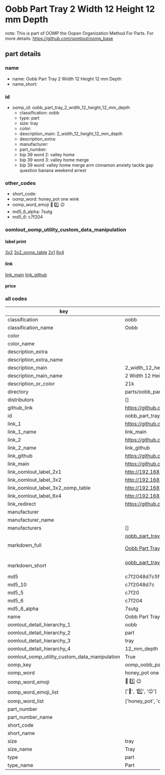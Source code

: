 # Oobb Part Tray 2 Width 12 Height 12 mm Depth  

note: This is part of OOMP the Oopen Organization Method For Parts. For more details: https://github.com/oomlout/oomp_base

##  part details
  







### name
* name: Oobb Part Tray 2 Width 12 Height 12 mm Depth
* name_short: 
### id
* oomp_id: oobb_part_tray_2_width_12_height_12_mm_depth
  * classification: oobb
  * type: part
  * size: tray
  * color: 
  * description_main: 2_width_12_height_12_mm_depth
  * description_extra: 
  * manufacturer: 
  * part_number: 
  * bip 39 word 2: valley home
  * bip 39 word 3: valley home merge
  * bip 39 word: valley home merge arm cinnamon anxiety tackle gap question banana weekend arrest

### other_codes
* short_code: 
* oomp_word: honey_pot one wink
* oomp_word_emoji :honey_pot: :one: :wink:
* md5_6_alpha: 7sutg
* md5_6: c7f204






### oomlout_oomp_utility_custom_data_manipulation
#### label print
[3x2](http://192.168.1.245:1112/?label=oomp%207sutg)
[3x2_oomp_table](http://192.168.1.108:1112/?label=oomp%207sutg)
[2x1](http://192.168.1.242:1112/?label=oomp%207sutg)
[6x4](http://192.168.1.55:1112/?label=oomp%207sutg)    

#### link

[link_main](https://github.com/oomlout/oomlout_oomp_version_1_messy/tree/main/parts/oobb_part_tray_2_width_12_height_12_mm_depth) [link_github](https://github.com/oomlout/oomlout_oomp_version_1_messy/tree/main/parts/oobb_part_tray_2_width_12_height_12_mm_depth)                             

#### price







### all codes 
| key | value |  
| --- | --- |  
| classification | oobb |  
| classification_name | Oobb |  
| color |  |  
| color_name |  |  
| description_extra |  |  
| description_extra_name |  |  
| description_main | 2_width_12_height_12_mm_depth |  
| description_main_name | 2 Width 12 Height 12 mm Depth |  
| description_or_color | 21k |  
| directory | parts/oobb_part_tray_2_width_12_height_12_mm_depth |  
| distributors | [] |  
| github_link | https://github.com/oomlout/oomlout_oomp_part_src/tree/main/parts/oobb_part_tray_2_width_12_height_12_mm_depth |  
| id | oobb_part_tray_2_width_12_height_12_mm_depth |  
| link_1 | https://github.com/oomlout/oomlout_oomp_version_1_messy/tree/main/parts/oobb_part_tray_2_width_12_height_12_mm_depth |  
| link_1_name | link_main |  
| link_2 | https://github.com/oomlout/oomlout_oomp_version_1_messy/tree/main/parts/oobb_part_tray_2_width_12_height_12_mm_depth |  
| link_2_name | link_github |  
| link_github | https://github.com/oomlout/oomlout_oomp_version_1_messy/tree/main/parts/oobb_part_tray_2_width_12_height_12_mm_depth |  
| link_main | https://github.com/oomlout/oomlout_oomp_version_1_messy/tree/main/parts/oobb_part_tray_2_width_12_height_12_mm_depth |  
| link_oomlout_label_2x1 | http://192.168.1.242:1112/?label=oomp%207sutg |  
| link_oomlout_label_3x2 | http://192.168.1.245:1112/?label=oomp%207sutg |  
| link_oomlout_label_3x2_oomp_table | http://192.168.1.108:1112/?label=oomp%207sutg |  
| link_oomlout_label_6x4 | http://192.168.1.55:1112/?label=oomp%207sutg |  
| link_redirect | https://github.com/oomlout/oomlout_oomp_version_1_messy/tree/main/parts/oobb_part_tray_2_width_12_height_12_mm_depth |  
| manufacturer |  |  
| manufacturer_name |  |  
| manufacturers | [] |  
| markdown_full | [oobb_part_tray_2_width_12_height_12_mm_depth](none)<br>[](none)<br>[Oobb Part Tray 2 Width 12 Height 12 Mm Depth](none)<br><br> |  
| markdown_short | [oobb_part_tray_2_width_12_height_12_mm_depth](none)<br><br> |  
| md5 | c7f2048d7c5f5ba0281480bb16db4787 |  
| md5_10 | c7f2048d7c |  
| md5_5 | c7f20 |  
| md5_6 | c7f204 |  
| md5_6_alpha | 7sutg |  
| name | Oobb Part Tray 2 Width 12 Height 12 mm Depth |  
| oomlout_detail_hierarchy_1 | oobb |  
| oomlout_detail_hierarchy_2 | part |  
| oomlout_detail_hierarchy_3 | tray |  
| oomlout_detail_hierarchy_4 | 12_mm_depth |  
| oomlout_oomp_utility_custom_data_manipulation | True |  
| oomp_key | oomp_oobb_part_tray_2_width_12_height_12_mm_depth |  
| oomp_word | honey_pot one wink |  
| oomp_word_emoji | :honey_pot: :one: :wink: |  
| oomp_word_emoji_list | [':honey_pot:', ':one:', ':wink:'] |  
| oomp_word_list | ['honey_pot', 'one', 'wink'] |  
| part_number |  |  
| part_number_name |  |  
| short_code |  |  
| short_name |  |  
| size | tray |  
| size_name | Tray |  
| type | part |  
| type_name | Part |  
